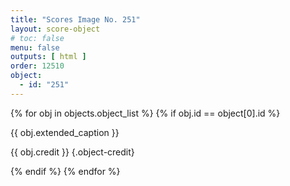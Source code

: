 ```yaml
---
title: "Scores Image No. 251"
layout: score-object
# toc: false
menu: false
outputs: [ html ]
order: 12510
object:
  - id: "251"
---
```


{% for obj in objects.object_list %}
{% if obj.id == object[0].id %}

{{ obj.extended_caption }}

{{ obj.credit }} {.object-credit}

{% endif %}
{% endfor %}
